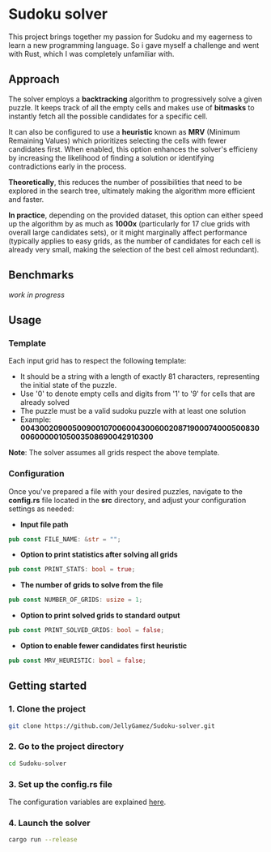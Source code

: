 # Sudoku solver
This project brings together my passion for Sudoku and my eagerness to learn a new programming language. So i gave myself a challenge and went with Rust, which I was completely unfamiliar with.

## Approach
The solver employs a **backtracking** algorithm to progressively solve a given puzzle. It keeps track of all the empty cells and makes use of **bitmasks** to instantly fetch all the possible candidates for a specific cell.

It can also be configured to use a **heuristic** known as **MRV** (Minimum Remaining Values) which prioritizes selecting the cells with fewer candidates first. When enabled, this option enhances the solver's efficieny by increasing the likelihood of finding a solution or identifying contradictions early in the process. 

**Theoretically**, this reduces the number of possibilities that need to be explored in the search tree, ultimately making the algorithm more efficient and faster. 

**In practice**, depending on the provided dataset, this option can either speed up the algorithm by as much as **1000x** (particularly for 17 clue grids with overall large candidates sets), or it might marginally affect performance (typically applies to easy grids, as the number of candidates for each cell is already very small, making the selection of the best cell almost redundant).



## Benchmarks
*work in progress*

## Usage

### Template
Each input grid has to respect the following template:

- It should be a string with a length of exactly 81 characters, representing the initial state of the puzzle.
- Use '0' to denote empty cells and digits from '1' to '9' for cells that are already solved
- The puzzle must be a valid sudoku puzzle with at least one solution
- Example: **004300209005009001070060043006002087190007400050083000600000105003508690042910300**

**Note**: The solver assumes all grids respect the above template.


### Configuration
Once you've prepared a file with your desired puzzles, navigate to the **config.rs** file located in the **src** directory, and adjust your configuration settings as needed:

- **Input file path**
```rust
pub const FILE_NAME: &str = "";
```
- **Option to print statistics after solving all grids**
```rust
pub const PRINT_STATS: bool = true;
```
- **The number of grids to solve from the file**
```rust
pub const NUMBER_OF_GRIDS: usize = 1;
```
- **Option to print solved grids to standard output**
```rust
pub const PRINT_SOLVED_GRIDS: bool = false;
```
- **Option to enable fewer candidates first heuristic**
```rust
pub const MRV_HEURISTIC: bool = false;
```

## Getting started

### 1. Clone the project
```bash
git clone https://github.com/JellyGamez/Sudoku-solver.git
```

### 2. Go to the project directory
```bash
cd Sudoku-solver
```

### 3. Set up the config.rs file
  The configuration variables are explained [here](#configuration).
### 4. Launch the solver
```sh
cargo run --release
```
